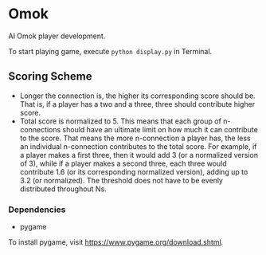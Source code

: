 # Omok
AI Omok player development.

To start playing game, execute ```python display.py``` in Terminal.

## Scoring Scheme
- Longer the connection is, the higher its corresponding score should be. That is, if a player has a two and a three, three should contribute higher score.
- Total score is normalized to 5. This means that each group of n-connections should have an ultimate limit on how much it can contribute to the score. That means the more n-connection a player has, the less an individual n-connection contributes to the total score. For example, if a player makes a first three, then it would add 3 (or a normalized version of 3), while if a player makes a second three, each three would contribute 1.6 (or its corresponding normalized version), adding up to 3.2 (or normalized). The threshold does not have to be evenly distributed throughout Ns.



### Dependencies
- pygame

To install pygame, visit https://www.pygame.org/download.shtml.